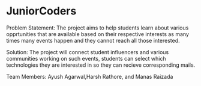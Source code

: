 # JuniorCoders

Problem Statement: The project aims to help students learn about various opprtunities that are available based on their respective interests as many times many events happen and they cannot reach all those interested.

Solution: The project will connect student influencers and various communities working on such events, students can select which technologies they are interested in so they can recieve corresponding mails.

Team Members: Ayush Agarwal,Harsh Rathore, and Manas Raizada

